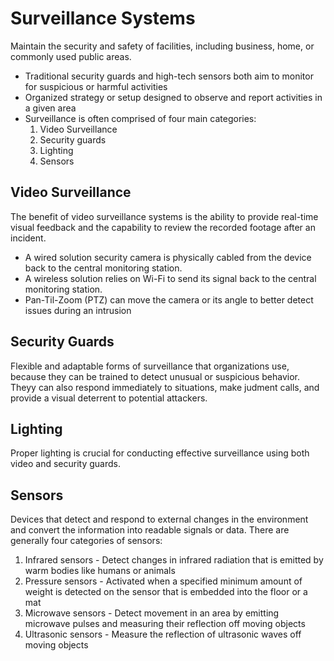 # Surveillance Systems
Maintain the security and safety of facilities, including business, home, or commonly used public areas. 
- Traditional security guards and high-tech sensors both aim to monitor for suspicious or harmful activities
- Organized strategy or setup designed to observe and report activities in a given area
- Surveillance is often comprised of four main categories:
  1. Video Surveillance
  2. Security guards
  3. Lighting
  4. Sensors

## Video Surveillance
The benefit of video surveillance systems is the ability to provide real-time visual feedback and the capability to review the recorded footage after an incident. 
- A wired solution security camera is physically cabled from the device back to the central monitoring station.
- A wireless solution relies on Wi-Fi to send its signal back to the central monitoring station.
- Pan-Til-Zoom (PTZ) can move the camera or its angle to better detect issues during an intrusion

## Security Guards 
Flexible and adaptable forms of surveillance that organizations use, because they can be trained to detect unusual or suspicious behavior. Theyy can also respond immediately to situations, make judment calls, and provide a visual deterrent to potential attackers. 

## Lighting
Proper lighting is crucial for conducting effective surveillance using both video and security guards. 

## Sensors
Devices that detect and respond to external changes in the environment and convert the information into readable signals or data. There are generally four categories of sensors:
  1. Infrared sensors - Detect changes in infrared radiation that is emitted by warm bodies like humans or animals
  2. Pressure sensors - Activated when a specified minimum amount of weight is detected on the sensor that is embedded into the floor or a mat
  3. Microwave sensors - Detect movement in an area by emitting microwave pulses and measuring their reflection off moving objects
  4. Ultrasonic sensors - Measure the reflection of ultrasonic waves off moving objects
